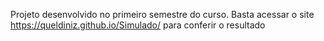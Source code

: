 Projeto desenvolvido no primeiro semestre do curso. Basta acessar o site https://queldiniz.github.io/Simulado/ para conferir o resultado 
